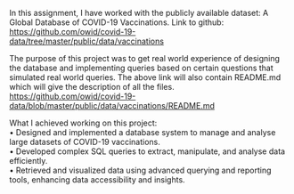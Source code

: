 In this assignment, I have worked with the publicly available dataset: A Global Database of COVID-19 Vaccinations.
Link to github: https://github.com/owid/covid-19-data/tree/master/public/data/vaccinations

The purpose of this project was to get real world experience of designing the database and implementing queries based on certain questions that simulated real world queries.
The above link will also contain README.md which will give the description of all the files. https://github.com/owid/covid-19-data/blob/master/public/data/vaccinations/README.md

What I achieved working on this project: <br />
• Designed and implemented a database system to manage and analyse large datasets of COVID-19 vaccinations. <br />
• Developed complex SQL queries to extract, manipulate, and analyse data efficiently. <br />
• Retrieved and visualized data using advanced querying and reporting tools, enhancing data accessibility and insights.
